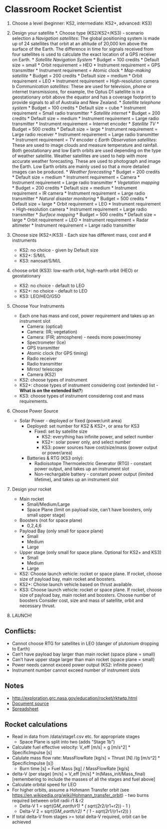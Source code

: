 # Classroom Rocket Scientist

1. Choose a level (beginner: KS2, intermediate: KS2+, advanced: KS3)
2. Design your satellite
	*. Choose type (KS2/KS2+/KS3) - scenario selection
		a *Navigation satellites*: The global positioning system is made up of 24 satellites that orbit at an altitude of 20,000 km above the surface of the Earth. The difference in time for signals received from four satellites is used to calculate the exact location of a GPS receiver on Earth.
			* *Satellite Navigation System*
				* Budget = 100 credits
				* Default size = small
				* Orbit requirement = HEO
				* Instrument requirement = GPS transmitter
				* Instrument requirement = Atomic clock
			* *Map-making satellite*
				* Budget = 200 credits
				* Default size = medium
				* Orbit requirement = LEO
				* Instrument requirement = High-resolution camera
		b *Communication satellites*: These are used for television, phone or internet transmissions, for example, the Optus D1 satellite is in a geostationary orbit above the equator and has a coverage footprint to provide signals to all of Australia and New Zealand.
			* *Satellite telephone system*
				* Budget = 100 credits
				* Default size = cube
				* Instrument requirement = Small radio transmitter
			* *Satellite internet*
				* Budget = 200 credits
				* Default size = medium
				* Instrument requirement = Large radio transmitter
				* Instrument requirement = Internet encoder
			* *Satellite TV*
				* Budget = 500 credits
				* Default size = large
				* Instrument requirement = Large radio receiver
				* Instrument requirement = Large radio transmitter
				* Instrument requirement = TV encoder
		c *Earth Observation satellites*: These are used to image clouds and measure temperature and rainfall. Both geostationary and low Earth orbits are used depending on the type of weather satellite. Weather satellites are used to help with more accurate weather forecasting. These are used to photograph and image the Earth. Low Earth orbits are mainly used so that a more detailed images can be produced.
			* *Weather forecasting*
				* Budget = 200 credits
				* Default size = medium
				* Instrument requirement = Camera
				* Instrument requirement = Large radio transmitter
			* *Vegetation mapping*
				* Budget = 200 credits
				* Default size = medium
				* Instrument requirement = IR camera
				* Instrument requirement = Large radio transmitter
			* *Natural disaster monitoring*
				* Budget = 500 credits
				* Default size = large
				* Orbit requirement = LEO
				* Instrument requirement = High-resolution camera
				* Instrument requirement = Large radio transmitter
			* *Surface mapping*
				* Budget = 500 credits
				* Default size = large
				* Orbit requirement = LEO
				* Instrument requirement = Radar altimeter
				* Instrument requirement = Large radio transmitter

3. Choose size (KS2+/KS3) - Each size has different mass, cost and # instruments
	* KS2: no choice - given by Default size
	* KS2+: S/M/L
	* KS3: nanosat/S/M/L
4. choose orbit (KS3): low-earth orbit, high-earth orbit (HEO) or geostationary
	* KS2: no choice - default to LEO
	* KS2+: no choice - default to LEO
	* KS3: LEO/HEO/GSO
5. Choose Your Instruments
	* Each one has mass and cost, power requirement and takes up an instrument slot
		* Camera: (optical)  
		* Camera: (IR; vegetation)
		* Camera: (FIR; atmosphere) - needs more power/money
		* Spectrometer (Ice)
		* GPS transmitter
		* Atomic clock (for GPS timing)
		* Radio receiver
		* Radio transmitter
		* Mirror/ telescope
		* Camera (KS2)
	* KS2: choose types of instrument
	* KS2+: choose types of instrument considering cost (extended list - __What is on the extended list?__)
	* KS3: choose types of instrument considering cost and mass requirements.
6. Choose Power Source
	* Solar Power - deployed or fixed (power/unit area)
	  * Deployed: set number for KS2 & KS2+, or area for KS3
		* Fixed: set by satellite size
			* KS2: everything has infinite power, and select number
			* KS2+: solar power only, and select number
			* KS3: power sources have cost/size/mass (power output or power/area)
	  *  Batteries & RTG (KS3 only):
			* Radioisotope Thermoelectric Generator (RTG) - constant power output, and takes up an instrument slot
			* Non-rechargable battery - constant power output (limited lifetime), and takes up an instrument slot
5. Design your rocket
	* Main rocket
		* Small/Medium/Large
		* Space Plane (limit on payload size, can’t have boosters, only small upper stage)
	* Boosters (not for space plane)
		* 0,2,4,6
	* Payload Bay (only small for space plane)
		* Small
		* Medium
		* Large
	* Upper stage (only small for space plane. Optional for KS2+ and KS3)
		* Small
		* Medium
		* Large
	* KS2: Choose launch vehicle: rocket or space plane. If rocket, choose size of payload bay, main rocket and boosters.
	* KS2+: Choise launch vehicle based on thrust available.
	* KS3: Choose launch vehicle: rocket or space plane. If rocket, choose size of payload bay, main rocket and boosters. Choose number of boosters Consider cost, size and mass of satellite, orbit and necessary thrust.
6. LAUNCH!

## Conflicts:
* Cannot choose RTG for satellites in LEO (danger of plutonium dropping to Earth)
* Can’t have payload bay larger than main rocket (space plane = small)
* Can’t have upper stage larger than main rocket (space plane = small)
* Power needs cannot exceed power output (KS2: infinite power)
* Instrument number cannot exceed number of instrument slots

## Notes

* http://exploration.grc.nasa.gov/education/rocket/rktwtp.html
* [Document source](https://docs.google.com/document/d/1KMonWavBMR8Y60x_3d2V89WUDXDj9-SpAoQLopCCzwM/edit)
* [Spreadsheet](https://docs.google.com/spreadsheets/d/1kg0A0AkWSoY3SamFWFQeHIjYOla1-1JH3dDfP1nw22k/edit#gid=0)

## Rocket calculations
* Read in data from /data/stage1.csv etc. for appropriate stages
  * Space Plane is split into two (adds "Stage 1b")
* Calculate fuel effective velocity: V_eff [m/s] = g [m/s^2] * SpecificImpulse [s]
* Calulate mass flow rate: MassFlowRate [kg/s] = Thrust [N] /(g [m/s^2] * SpecificImpulse [s])
  * Burn time [s] = Fuel Mass [kg] / MassFlowRate [kg/s]
* delta-V (per stage) [m/s] = V_eff [m/s] * ln(Mass_init/Mass_final) [remembering to include the masses of all the stages and fuel above]
* Calculate orbital speed for LEO
* For higher orbits, assume a Hohmann Transfer orbit (see https://en.wikipedia.org/wiki/Hohmann_transfer_orbit) - two burns required between orbit radii r1 & r2
  * Delta-V 1 = sqrt(G*M_earth/r1) * ( sqrt(2*r2/(r1+r2)) - 1 )
  * Delta-V 2 = sqrt(G*M_earth/r2) * ( 1 - sqrt(2*r1/(r1+r2)) )
* If total delta-V from stages >= total delta-V required, orbit can be achieved